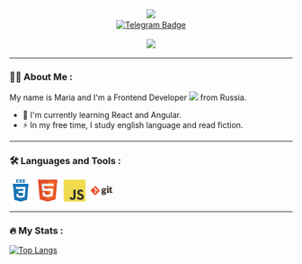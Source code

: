<div id="header" align="center">
  <img src="https://i.giphy.com/media/v1.Y2lkPTc5MGI3NjExN2hkNnVxZWM2OWNnb2NiYnFwcm9mYXlwemFld21wcGxlaG1obDR6bSZlcD12MV9pbnRlcm5hbF9naWZfYnlfaWQmY3Q9Zw/11dR2hEgtN5KoM/giphy.gif" width="100"/>
</div>

<div id="badges" align="center">
  <a href="https://t.me/Accercle">
    <img src="https://img.shields.io/badge/Telegram-blue?style=for-the-badge&logo=Telegram&logoColor=white" alt="Telegram Badge"/>
  </a>
</div>

<div id="statistics" align="center">
  <img src="https://komarev.com/ghpvc/?username=Accercle&style=flat-square&color=blue" alt=""/>
</div>


<div align="center">
  <img src="https://i.giphy.com/media/v1.Y2lkPTc5MGI3NjExNjJiYzlyam9oNTA5bXprNXJoa2JxcmwwYW9qemVyNnp0ZmY5aG8zNyZlcD12MV9pbnRlcm5hbF9naWZfYnlfaWQmY3Q9Zw/3oKIPnAiaMCws8nOsE/giphy.gif"/>
</div>

---

### :woman_technologist: About Me :

My name is Maria and I'm a Frontend Developer <img src="https://media.giphy.com/media/WUlplcMpOCEmTGBtBW/giphy.gif" width="30"> from Russia.

- :telescope: I'm currently learning React and Angular.
- :zap: In my free time, I study english language and read fiction. 

---

### :hammer_and_wrench: Languages and Tools :
<div>
  <img src="https://github.com/devicons/devicon/blob/master/icons/css3/css3-plain-wordmark.svg"  title="CSS3" alt="CSS" width="40" height="40"/>&nbsp;
  <img src="https://github.com/devicons/devicon/blob/master/icons/html5/html5-original.svg" title="HTML5" alt="HTML" width="40" height="40"/>&nbsp;
  <img src="https://github.com/devicons/devicon/blob/master/icons/javascript/javascript-original.svg" title="JavaScript" alt="JavaScript" width="40" height="40"/>&nbsp;
  <img src="https://github.com/devicons/devicon/blob/master/icons/git/git-original-wordmark.svg" title="Git" **alt="Git" width="40" height="40"/>&nbsp;
</div>

---

### :fire: My Stats :
[![Top Langs](https://github-readme-stats.vercel.app/api/top-langs/?username=Accercle&layout=compact&theme=vision-friendly-dark)](https://github.com/anuraghazra/github-readme-stats)










